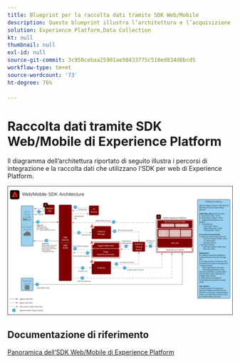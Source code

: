 ```yaml
---
title: Blueprint per la raccolta dati tramite SDK Web/Mobile
description: Questo blueprint illustra l’architettura e l’acquisizione di dati tramite l’SDK web e mobile di Experience Platform
solution: Experience Platform,Data Collection
kt: null
thumbnail: null
exl-id: null
source-git-commit: 3c950cebaa25901ae50433775c510ed834d8bcd5
workflow-type: tm+mt
source-wordcount: '73'
ht-degree: 76%

---
```


# Raccolta dati tramite SDK Web/Mobile di Experience Platform

Il diagramma dell’architettura riportato di seguito illustra i percorsi di integrazione e la raccolta dati che utilizzano l’SDK per web di Experience Platform.

<img src="assets/web_sdk_flow.svg" alt="Architettura di riferimento per l’implementazione tramite l’SDK web e mobile di Experience Platform" style="border:1px solid #4a4a4a" />

## Documentazione di riferimento

[Panoramica dell’SDK Web/Mobile di Experience Platform](https://experienceleague.adobe.com/docs/experience-platform/edge/home.html?lang=it)
